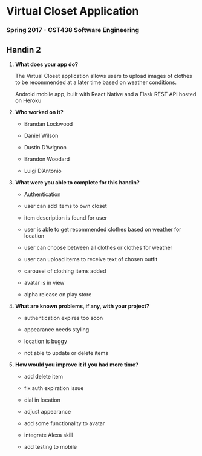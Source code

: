 # Virtual Closet Application
### Spring 2017 - CST438 Software Engineering 

## Handin 2

1. __What does your app do?__

	The Virtual Closet application allows users to upload images of clothes to be recommended at a later time based on weather conditions.


	Android mobile app, built with React Native and a Flask REST API hosted on Heroku


2. __Who worked on it?__

	- Brandan Lockwood

	- Daniel Wilson

	- Dustin D’Avignon

	- Brandon Woodard

	- Luigi D’Antonio

3. __What were you able to complete for this handin?__

	- Authentication

	- user can add items to own closet
	
	- item description is found for user

	- user is able to get recommended clothes based on weather for location

	- user can choose between all clothes or clothes for weather

	- user can upload items to receive text of chosen outfit

	- carousel of clothing items added

	- avatar is in view
	
	- alpha release on play store
	

4. __What are known problems, if any, with your project?__

	- authentication expires too soon

	- appearance needs styling

	- location is buggy

	- not able to update or delete items

5. __How would you improve it if you had more time?__

	- add delete item

	- fix auth expiration issue

	- dial in location

	- adjust appearance

	- add some functionality to avatar 
	
	- integrate Alexa skill
	
	- add testing to mobile
